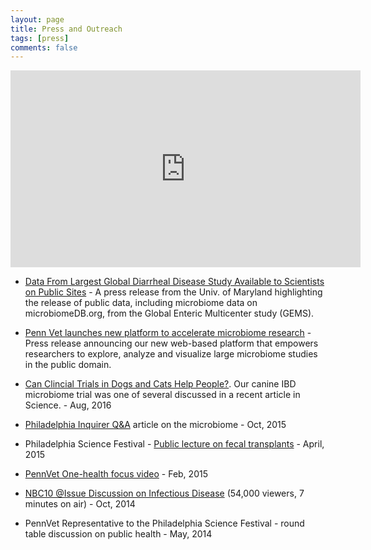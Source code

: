 ```yaml
---
layout: page
title: Press and Outreach
tags: [press]
comments: false
---
```


<iframe width="560" height="315" src="https://www.youtube.com/embed/ujA679RgKbw" frameborder="0" allowfullscreen></iframe>

* [Data From Largest Global Diarrheal Disease Study Available to Scientists on Public Sites](https://bit.ly/2CspdxH) - A press release from the Univ. of Maryland highlighting the release of public data, including microbiome data on microbiomeDB.org, from the Global Enteric Multicenter study (GEMS). 

* [Penn Vet launches new platform to accelerate microbiome research](https://bit.ly/2ChZQwZ) - Press release announcing our new web-based platform that empowers researchers to explore, analyze and visualize large microbiome studies in the public domain.

* [Can Clincial Trials in Dogs and Cats Help People?](http://www.sciencemag.org/news/2016/08/can-clinical-trials-dogs-and-cats-help-people). Our canine IBD microbiome trial was one of several discussed in a recent article in Science. - Aug, 2016

* [Philadelphia Inquirer Q&A](http://www.philly.com/philly/news/science/20151025_About_the_world_within_us.html) article on the microbiome	- Oct, 2015

* Philadelphia Science Festival - [Public lecture on fecal transplants](http://bit.ly/1JZ2hAH) - April, 2015

* [PennVet One-health focus video](https://vimeo.com/127722934) - Feb, 2015

* [NBC10 @Issue Discussion on Infectious Disease](https://vimeo.com/109848440) (54,000 viewers, 7 minutes on air) - Oct, 2014

* PennVet Representative to the Philadelphia Science Festival - round table discussion on public health - May, 2014
